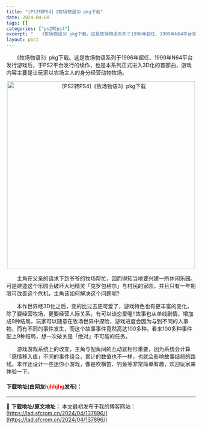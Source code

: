 ```yaml
---
title: "[PS2转PS4]《牧场物语3》pkg下载"
date: 2024-04-08
tags: []
categories: ["ps2转ps4"]
excerpt: "　　《牧场物语3》pkg下载。这是牧场物语系列于1996年超任、1999年N64平台发行游戏后，于PS2平台发行的续作，也是本系列正式进入3D化的首部曲，游戏内容主要是让玩家以农场主人的身分经营动物牧场。 　　主角在父亲的请求下到爷爷的牧场帮忙，因而得知当地要兴建一所休闲乐园。可是建造这个乐园会破坏&hellip;"
layout: post
---
```


 <p>　　《牧场物语3》pkg下载。这是牧场物语系列于1996年超任、1999年N64平台发行游戏后，于PS2平台发行的续作，也是本系列正式进入3D化的首部曲，游戏内容主要是让玩家以农场主人的身分经营动物牧场。</p> <p align="center"><img align="" border="0" src="https://lad.sfcrom.cn/wp-content/uploads/2024/04/20240408_6613f818da4be.webp" width="500" alt="[PS2转PS4]《牧场物语3》pkg下载" /></p> <p>　　主角在父亲的请求下到爷爷的牧场帮忙，因而得知当地要兴建一所休闲乐园。可是建造这个乐园会破坏大地精灵「克罗包格尔」与村民的家园，并且只有一年期限可改善这个危机，主角该如何解决这个问题呢?</p> <p>　　本作世界经3D化之后，变的比过去更可爱了，游戏特色也有更丰富的变化，除了要经营牧场，更要经营人际关系，有可以谈恋爱喔!!故事也从单线剧情，增加成9种结局，玩家可以随意在牧场世界中探险，游戏进度会因为与到不同的人事物，而有不同的事件发生，而这个故事事件竟然高达100多种。看来100多种事件配上9种结局，想一次破关是「绝对」不可能的任务。</p> <p>　　游戏游戏系统上的改变，主角与配角间的互动就相形重要，因为系统会计算「感情移入值」不同的事件组合，累计的数值也不一样，也就会影响故事结局的路线。本作还设计一些迷你小游戏，像是吹横笛、钓鱼等非常简单有趣，欢迎玩家来体验一下。</p> <p><h4>下载地址(由网友<font color="red">hjhhjhg</font>发布)：</h4></p> 

---
📖 **下载地址/原文地址：** 本文最初发布于我的博客网站：[https://lad.sfcrom.cn/2024/04/137896/](https://lad.sfcrom.cn/2024/04/137896/)
